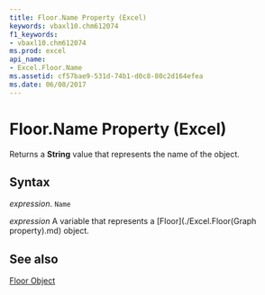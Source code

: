 ```yaml
---
title: Floor.Name Property (Excel)
keywords: vbaxl10.chm612074
f1_keywords:
- vbaxl10.chm612074
ms.prod: excel
api_name:
- Excel.Floor.Name
ms.assetid: cf57bae9-531d-74b1-d0c8-80c2d164efea
ms.date: 06/08/2017
---
```



# Floor.Name Property (Excel)

Returns a  **String** value that represents the name of the object.


## Syntax

 _expression_. `Name`

 _expression_ A variable that represents a [Floor](./Excel.Floor(Graph property).md) object.


## See also


[Floor Object](Excel.Floor(object).md)

